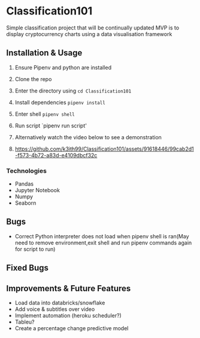 # Classification101
Simple classification project that will be continually updated
MVP is to display cryptocurrency charts using a data visualisation framework

## Installation & Usage

1. Ensure Pipenv and python are installed
2. Clone the repo
3. Enter the directory using `cd Classification101`
3. Install dependencies `pipenv install`
4. Enter shell `pipenv shell`



5. Run script `pipenv run script'
6. Alternatively watch the video below to see a demonstration
7. https://github.com/k3ith99/Classification101/assets/91618446/99cab2d1-f573-4b72-a83d-e4109dbcf32c 
   
<!-- to-do: usage -->


### Technologies

* Pandas
* Jupyter Notebook
* Numpy
* Seaborn

## Bugs
* Correct Python interpreter does not load when pipenv shell is ran(May need to remove environment,exit shell and run pipenv commands again for script to run)


## Fixed Bugs


## Improvements & Future Features

* Load data into databricks/snowflake
* Add voice & subtitles over video
* Implement automation (heroku scheduler?)
* Tableu?
* Create a percentage change predictive model






